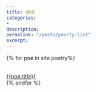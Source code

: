 ```yaml
---
title: 诗词
categories:
- 
description: 
permalink: "/posts/peorty-list"
excerpt: 
---
```

 
{% for poe in site.poetry%}
<div>
    <br>
    <a class='poeLink' href="{{site.url}}{{site.baseurl}}{{poe.url}}">{{poe.title}}</a>
    </div>
{% endfor %}